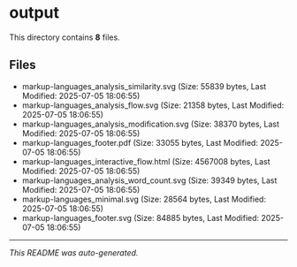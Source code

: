 # output

This directory contains **8** files.

## Files

- markup-languages_analysis_similarity.svg (Size: 55839 bytes, Last Modified: 2025-07-05 18:06:55)
- markup-languages_analysis_flow.svg (Size: 21358 bytes, Last Modified: 2025-07-05 18:06:55)
- markup-languages_analysis_modification.svg (Size: 38370 bytes, Last Modified: 2025-07-05 18:06:55)
- markup-languages_footer.pdf (Size: 33055 bytes, Last Modified: 2025-07-05 18:06:55)
- markup-languages_interactive_flow.html (Size: 4567008 bytes, Last Modified: 2025-07-05 18:06:55)
- markup-languages_analysis_word_count.svg (Size: 39349 bytes, Last Modified: 2025-07-05 18:06:55)
- markup-languages_minimal.svg (Size: 28564 bytes, Last Modified: 2025-07-05 18:06:55)
- markup-languages_footer.svg (Size: 84885 bytes, Last Modified: 2025-07-05 18:06:55)

---
*This README was auto-generated.*
